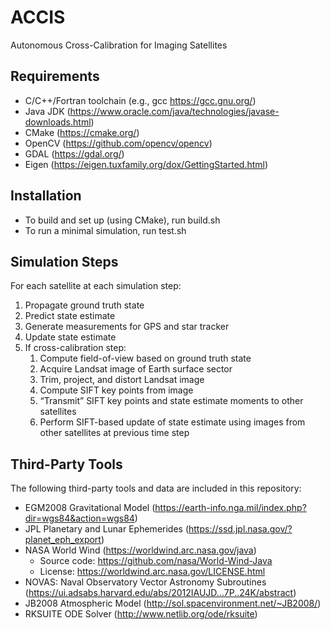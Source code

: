 # ACCIS
Autonomous Cross-Calibration for Imaging Satellites

## Requirements
- C/C++/Fortran toolchain (e.g., gcc https://gcc.gnu.org/)
- Java JDK (https://www.oracle.com/java/technologies/javase-downloads.html)
- CMake (https://cmake.org/)
- OpenCV (https://github.com/opencv/opencv)
- GDAL (https://gdal.org/)
- Eigen (https://eigen.tuxfamily.org/dox/GettingStarted.html)

## Installation
- To build and set up (using CMake), run build.sh
- To run a minimal simulation, run test.sh

## Simulation Steps
For each satellite at each simulation step:
 1. Propagate ground truth state
 2. Predict state estimate
 3. Generate measurements for GPS and star tracker
 4. Update state estimate
 5. If cross-calibration step:
    1. Compute field-of-view based on ground truth state
    2. Acquire Landsat image of Earth surface sector
    3. Trim, project, and distort Landsat image
    4. Compute SIFT key points from image
    5. “Transmit” SIFT key points and state estimate moments to other satellites
    6. Perform SIFT-based update of state estimate using images from other satellites at previous time step

## Third-Party Tools
The following third-party tools and data are included in this repository:
- EGM2008 Gravitational Model (https://earth-info.nga.mil/index.php?dir=wgs84&action=wgs84)
- JPL Planetary and Lunar Ephemerides (https://ssd.jpl.nasa.gov/?planet_eph_export)
- NASA World Wind (https://worldwind.arc.nasa.gov/java)
    - Source code: https://github.com/nasa/World-Wind-Java
    - License: https://worldwind.arc.nasa.gov/LICENSE.html
- NOVAS: Naval Observatory Vector Astronomy Subroutines (https://ui.adsabs.harvard.edu/abs/2012IAUJD...7P..24K/abstract)
- JB2008 Atmospheric Model (http://sol.spacenvironment.net/~JB2008/)
- RKSUITE ODE Solver (http://www.netlib.org/ode/rksuite)

